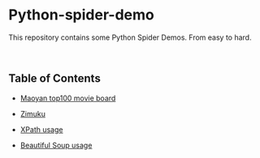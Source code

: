 # Python-spider-demo
This repository contains some Python Spider Demos. From easy to hard.


<br/>

## Table of Contents

* [Maoyan top100 movie board](https://github.com/olivercqc/Python-spider-demo/blob/master/Maoyan)

* [Zimuku](https://github.com/olivercqc/Python-spider-demo/tree/master/zimuku)

* [XPath usage](https://github.com/olivercqc/Python-spider-demo/blob/master/parse_lib_usage/XPath_usage_dmeo.py) 

* [Beautiful Soup usage](https://github.com/olivercqc/Python-spider-demo/blob/master/parse_lib_usage/bs4_usage_dmeo.py)

<br/>